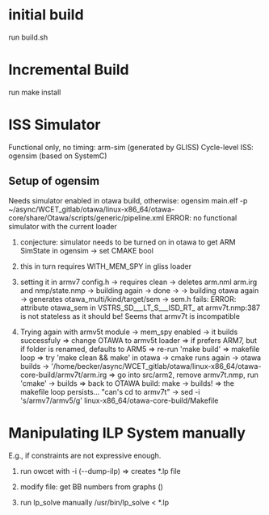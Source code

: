 # initial build
run build.sh

# Incremental Build
run make install

# ISS Simulator
Functional only, no timing: arm-sim (generated by GLISS)
Cycle-level ISS: ogensim (based on SystemC)

## Setup of ogensim
Needs simulator enabled in otawa build, otherwise:
  ogensim main.elf -p ~/async/WCET_gitlab/otawa/linux-x86_64/otawa-core/share/Otawa/scripts/generic/pipeline.xml
  ERROR: no functional simulator with the current loader

 1. conjecture: simulator needs to be turned on in otawa to get ARM SimState in ogensim -> set CMAKE bool
 2. this in turn requires WITH_MEM_SPY in gliss loader
 3. setting it in armv7 config.h
 -> requires clean -> deletes arm.nml arm.irg and nmp/state.nmp
 -> building again -> done
 ->
 -> building otawa again
 -> generates otawa_multi/kind/target/sem
 -> sem.h fails:
ERROR: attribute otawa_sem in VSTRS_SD___LT_S___ISD_RT_ at armv7t.nmp:387 is not stateless as it should be!
Seems that armv7t is incompatible

 3. Trying again with armv5t module
 -> mem_spy enabled
 -> it builds successfuly
 => change OTAWA to armv5t loader => if prefers ARM7, but if folder is renamed, defaults to ARM5 => re-run 'make build' => makefile loop
 => try 'make  clean && make' in otawa -> cmake runs again -> otawa builds -> '/home/becker/async/WCET_gitlab/otawa/linux-x86_64/otawa-core-build/armv7t/arm.irg
 => go into src/arm2, remove armv7t.nmp, run 'cmake' -> builds
 => back to OTAWA build: make -> builds!
 => the makefile loop persists... "can's cd to armv7t" -> sed -i 's/armv7/armv5/g' linux-x86_64/otawa-core-build/Makefile


# Manipulating ILP System manually
E.g., if constraints are not expressive enough.

1. run owcet with -i (--dump-ilp)
 => creates *.lp file

2. modify file:
  get BB numbers from graphs (<step processor="otawa::display::CFGOutput"/>)

3. run lp_solve manually
/usr/bin/lp_solve < *.lp


